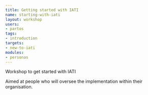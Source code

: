 ```yaml
---
title: Getting started with IATI
name: starting-with-iati
layout: workshop
users:
- partos
tags:
- introduction
targets:
- new-to-iati
modules:
- personas
---
```


Workshop to get started with IATI

Aimed at people who will oversee the implementation within their organisation.
